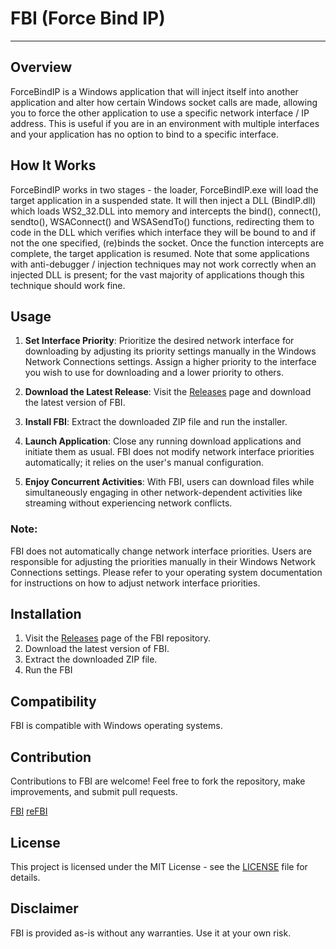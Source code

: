 # FBI (Force Bind IP)

---

## Overview

ForceBindIP is a Windows application that will inject itself into another application and alter how certain Windows socket calls are made, allowing you to force the other application to use a specific network interface / IP address. This is useful if you are in an environment with multiple interfaces and your application has no option to bind to a specific interface.

## How It Works

ForceBindIP works in two stages - the loader, ForceBindIP.exe will load the target application in a suspended state. It will then inject a DLL (BindIP.dll) which loads WS2_32.DLL into memory and intercepts the bind(), connect(), sendto(), WSAConnect() and WSASendTo() functions, redirecting them to code in the DLL which verifies which interface they will be bound to and if not the one specified, (re)binds the socket. Once the function intercepts are complete, the target application is resumed. Note that some applications with anti-debugger / injection techniques may not work correctly when an injected DLL is present; for the vast majority of applications though this technique should work fine.

## Usage

1. **Set Interface Priority**: Prioritize the desired network interface for downloading by adjusting its priority settings manually in the Windows Network Connections settings. Assign a higher priority to the interface you wish to use for downloading and a lower priority to others.

2. **Download the Latest Release**: Visit the [Releases](https://github.com/saeedkhatami/FBI/releases) page and download the latest version of FBI.

3. **Install FBI**: Extract the downloaded ZIP file and run the installer.

4. **Launch Application**: Close any running download applications and initiate them as usual. FBI does not modify network interface priorities automatically; it relies on the user's manual configuration.

5. **Enjoy Concurrent Activities**: With FBI, users can download files while simultaneously engaging in other network-dependent activities like streaming without experiencing network conflicts.

### Note:

FBI does not automatically change network interface priorities. Users are responsible for adjusting the priorities manually in their Windows Network Connections settings. Please refer to your operating system documentation for instructions on how to adjust network interface priorities.

## Installation

1. Visit the [Releases](https://github.com/saeedkhatami/FBI/releases) page of the FBI repository.
2. Download the latest version of FBI.
3. Extract the downloaded ZIP file.
4. Run the FBI

## Compatibility

FBI is compatible with Windows operating systems.

## Contribution

Contributions to FBI are welcome! Feel free to fork the repository, make improvements, and submit pull requests.

[FBI](https://r1ch.net/projects/forcebindip)
[reFBI](https://github.com/saeedkhatami/FBI/tree/master/reForceBindIP)

## License

This project is licensed under the MIT License - see the [LICENSE](LICENSE) file for details.

## Disclaimer

FBI is provided as-is without any warranties. Use it at your own risk.

